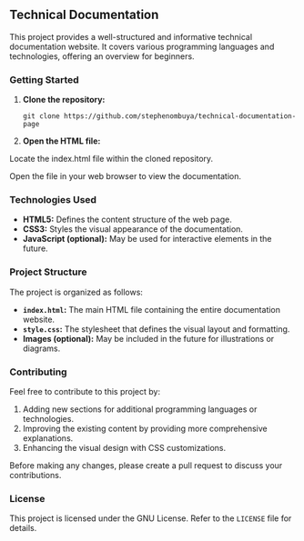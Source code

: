 ## Technical Documentation

This project provides a well-structured and informative technical documentation website. It covers various programming languages and technologies, offering an overview for beginners.

### Getting Started

1. **Clone the repository:**

   ```
   git clone https://github.com/stephenombuya/technical-documentation-page
   ```

2. **Open the HTML file:**

Locate the index.html file within the cloned repository.

Open the file in your web browser to view the documentation.

### Technologies Used

* **HTML5:** Defines the content structure of the web page.
* **CSS3:** Styles the visual appearance of the documentation.
* **JavaScript (optional):** May be used for interactive elements in the future.

### Project Structure

The project is organized as follows:

* **`index.html`:** The main HTML file containing the entire documentation website.
* **`style.css`:** The stylesheet that defines the visual layout and formatting.
* **Images (optional):** May be included in the future for illustrations or diagrams.


### Contributing

Feel free to contribute to this project by:

1. Adding new sections for additional programming languages or technologies.
2. Improving the existing content by providing more comprehensive explanations.
3. Enhancing the visual design with CSS customizations.


Before making any changes, please create a pull request to discuss your contributions.


### License

This project is licensed under the GNU License. Refer to the `LICENSE` file for details.

